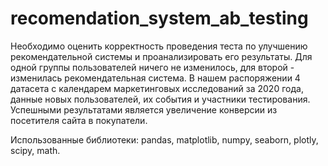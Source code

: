 # recomendation_system_ab_testing

Необходимо оценить корректность проведения теста по улучшению рекомендательной системы и проанализировать его результаты. Для одной группы пользователей ничего не изменилось, для второй - изменилась рекомендательная система. В нашем распоряжении 4 датасета с календарем маркетинговых исследований за 2020 года, данные новых пользователей, их события и участники тестирования. Успешными результатами является увеличение конверсии из посетителя сайта в покупатели. 

Использованные библиотеки: pandas, matplotlib, numpy, seaborn, plotly, scipy, math.
